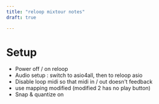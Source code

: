 ```yaml
---
title: "reloop mixtour notes"
draft: true

---
```


# Setup

- Power off / on reloop
- Audio setup : switch to asio4all, then to reloop asio
- Disable loop midi so that midi in / out doesn't feedback
- use mapping modified (modified 2 has no play button)
- Snap & quantize on